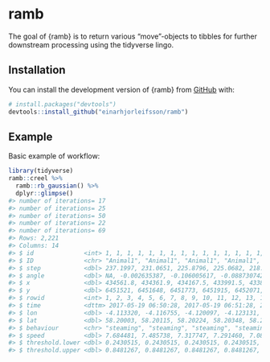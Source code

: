 
<!-- README.md is generated from README.Rmd. Please edit that file -->

# ramb

<!-- badges: start -->
<!-- badges: end -->

The goal of {ramb} is to return various “move”-objects to tibbles for
further downstream processing using the tidyverse lingo.

## Installation

You can install the development version of {ramb} from
[GitHub](https://github.com/einarhjorleifsson/ramb) with:

``` r
# install.packages("devtools")
devtools::install_github("einarhjorleifsson/ramb")
```

## Example

Basic example of workflow:

``` r
library(tidyverse)
ramb::creel %>% 
  ramb::rb_gaussian() %>% 
  dplyr::glimpse()
#> number of iterations= 17 
#> number of iterations= 25 
#> number of iterations= 50 
#> number of iterations= 22 
#> number of iterations= 69 
#> Rows: 2,221
#> Columns: 14
#> $ id              <int> 1, 1, 1, 1, 1, 1, 1, 1, 1, 1, 1, 1, 1, 1, 1, 1, 1, 1, …
#> $ ID              <chr> "Animal1", "Animal1", "Animal1", "Animal1", "Animal1",…
#> $ step            <dbl> 237.1997, 231.0651, 225.8796, 225.0682, 218.7207, 220.…
#> $ angle           <dbl> NA, -0.002635387, -0.106005617, -0.088730742, 0.056878…
#> $ x               <dbl> 434561.8, 434361.9, 434167.5, 433991.5, 433829.3, 4336…
#> $ y               <dbl> 6451521, 6451648, 6451773, 6451915, 6452071, 6452213, …
#> $ rowid           <int> 1, 2, 3, 4, 5, 6, 7, 8, 9, 10, 11, 12, 13, 14, 15, 16,…
#> $ time            <dttm> 2017-05-19 06:50:28, 2017-05-19 06:51:28, 2017-05-19 …
#> $ lon             <dbl> -4.113320, -4.116755, -4.120097, -4.123131, -4.125934,…
#> $ lat             <dbl> 58.20003, 58.20115, 58.20224, 58.20348, 58.20486, 58.2…
#> $ behaviour       <chr> "steaming", "steaming", "steaming", "steaming", "steam…
#> $ speed           <dbl> 7.684481, 7.485738, 7.317747, 7.291460, 7.085823, 7.13…
#> $ threshold.lower <dbl> 0.2430515, 0.2430515, 0.2430515, 0.2430515, 0.2430515,…
#> $ threshold.upper <dbl> 0.8481267, 0.8481267, 0.8481267, 0.8481267, 0.8481267,…
```
